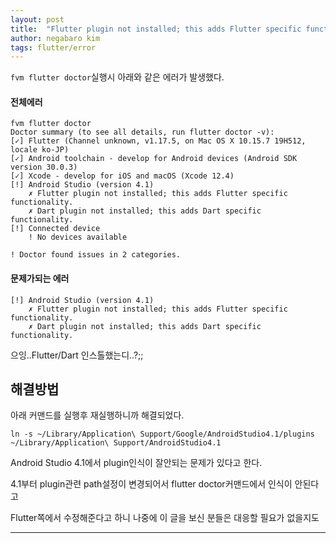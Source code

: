 ```yaml
---
layout: post
title:  "Flutter plugin not installed; this adds Flutter specific functionality. 에러"
author: negabaro kim
tags: flutter/error
---
```



`fvm flutter doctor`실행시 아래와 같은 에러가 발생했다.

#### 전체에러

```
fvm flutter doctor
Doctor summary (to see all details, run flutter doctor -v):
[✓] Flutter (Channel unknown, v1.17.5, on Mac OS X 10.15.7 19H512, locale ko-JP)
[✓] Android toolchain - develop for Android devices (Android SDK version 30.0.3)
[✓] Xcode - develop for iOS and macOS (Xcode 12.4)
[!] Android Studio (version 4.1)
    ✗ Flutter plugin not installed; this adds Flutter specific functionality.
    ✗ Dart plugin not installed; this adds Dart specific functionality.
[!] Connected device
    ! No devices available

! Doctor found issues in 2 categories.
```

#### 문제가되는 에러

```
[!] Android Studio (version 4.1)
    ✗ Flutter plugin not installed; this adds Flutter specific functionality.
    ✗ Dart plugin not installed; this adds Dart specific functionality.
```

으잉..Flutter/Dart 인스톨했는디..?;;

## 해결방법

아래 커맨드를 실행후 재실행하니까 해결되었다.

```
ln -s ~/Library/Application\ Support/Google/AndroidStudio4.1/plugins ~/Library/Application\ Support/AndroidStudio4.1
```

Android Studio 4.1에서 plugin인식이 잘안되는 문제가 있다고 한다.

4.1부터 plugin관련 path설정이 변경되어서 flutter doctor커맨드에서 인식이 안된다고 

Flutter쪽에서 수정해준다고 하니 나중에 이 글을 보신 분들은 대응할 필요가 없을지도



---

[flutter doctorを実行するとAndroid Studioで「Flutter plugin not installed; this adds Flutter specific functionality.」と出る問題の対処方法]: https://travitu.hatenablog.jp/entry/2020/12/29/132805
[Flutterの環境構築]: https://qiita.com/mkosuke/items/7957e71968aefc6558be
